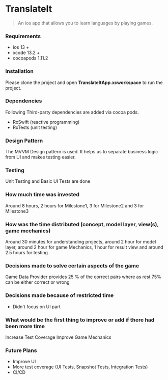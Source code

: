 # TranslateIt
> An ios app that allows you to learn languages by playing games.

### Requirements

* ios 13 + 
* xcode 13.2 +
* cocoapods 1.11.2 

### Installation
Please clone the project and open **TranslateItApp.xcworkspace** to run the project.

### Dependencies

Following Third-party dependencies are added via cocoa pods.

* RxSwift (reactive programming)
* RxTests (unit testing)
 
### Design Pattern
The MVVM Design pattern is used. It helps us to separate business logic from UI and makes testing easier.
 
### Testing 
Unit Testing and Basic UI Tests are done


### How much time was invested
 Around 8 hours, 2 hours for Milestone1, 3 for Milestone2 and 3 for Milestone3

### How was the time distributed (concept, model layer, view(s), game mechanics)
Around 30 minutes for understanding projects, around 2 hour for model layer, around 2 hour for game Mechanics, 1 hour for result view and around 2.5 hours for testing


### Decisions made to solve certain aspects of the game
Game Data Provider provides 25 % of the correct pairs where as rest 75% can be either correct or wrong

### Decisions made because of restricted time
* Didn't focus on UI part
 
 
### What would be the first thing to improve or add if there had been more time
Increase Test Coverage
Improve Game Mechanics 

### Future Plans
* Improve UI
* More test coverage (UI Tests, Snapshot Tests, Integration Tests)
* CI/CD
